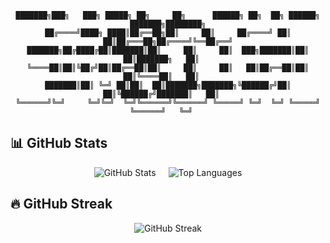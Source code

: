 
<div align="center">

```
███████╗███╗   ███╗ █████╗ ██╗     ██╗      ██████╗ ██╗  ██╗ ██████╗ ███████╗████████╗
██╔════╝████╗ ████║██╔══██╗██║     ██║     ██╔════╝ ██║  ██║██╔═══██╗██╔════╝╚══██╔══╝
███████╗██╔████╔██║███████║██║     ██║     ██║  ███╗███████║██║   ██║███████╗   ██║   
╚════██║██║╚██╔╝██║██╔══██║██║     ██║     ██║   ██║██╔══██║██║   ██║╚════██║   ██║   
███████║██║ ╚═╝ ██║██║  ██║███████╗███████╗╚██████╔╝██║  ██║╚██████╔╝███████║   ██║   
╚══════╝╚═╝     ╚═╝╚═╝  ╚═╝╚══════╝╚══════╝ ╚═════╝ ╚═╝  ╚═╝ ╚═════╝ ╚══════╝   ╚═╝   
```
</div>
<div>
    <h2>📊 GitHub Stats</h2>
    <div style="display: flex; justify-content: center; gap: 20px;">
        <img src="https://github-readme-stats.vercel.app/api?username=smallghost42&show_icons=true&theme=radical" alt="GitHub Stats" />
        <img src="https://github-readme-stats.vercel.app/api/top-langs/?username=smallghost42&layout=compact&theme=radical" alt="Top Languages" />
    </div>
    <h2>🔥 GitHub Streak</h2>
    <div align="center">
        <img src="https://github-readme-streak-stats.herokuapp.com/?user=smallghost42&theme=radical" alt="GitHub Streak" />
    </div>
</div>